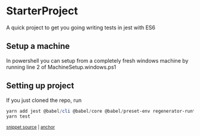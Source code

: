 # StarterProject
A quick project to get you going writing tests in jest with ES6

## Setup a machine
In powershell you can setup from a completely fresh windows machine by running line 2 of MachineSetup.windows.ps1

## Setting up project
If you just cloned the repo, run 
<!-- snippet: add_es6 -->
<a id='snippet-add_es6'></a>
```ps1
yarn add jest @babel/cli @babel/core @babel/preset-env regenerator-runtime
yarn test
```
<sup><a href='/MachineSetup.windows.ps1#L11-L14' title='Snippet source file'>snippet source</a> | <a href='#snippet-add_es6' title='Start of snippet'>anchor</a></sup>
<!-- endSnippet -->
